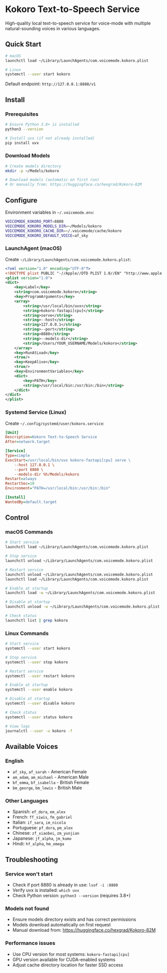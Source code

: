 # Kokoro Text-to-Speech Service

High-quality local text-to-speech service for voice-mode with multiple natural-sounding voices in various languages.

## Quick Start

```bash
# macOS  
launchctl load ~/Library/LaunchAgents/com.voicemode.kokoro.plist

# Linux
systemctl --user start kokoro
```

Default endpoint: `http://127.0.0.1:8880/v1`

## Install

### Prerequisites
```bash
# Ensure Python 3.8+ is installed
python3 --version

# Install uvx (if not already installed)
pip install uvx
```

### Download Models
```bash
# Create models directory
mkdir -p ~/Models/kokoro

# Download models (automatic on first run)
# Or manually from: https://huggingface.co/hexgrad/Kokoro-82M
```

## Configure

Environment variables in `~/.voicemode.env`:

```bash
VOICEMODE_KOKORO_PORT=8880
VOICEMODE_KOKORO_MODELS_DIR=~/Models/kokoro
VOICEMODE_KOKORO_CACHE_DIR=~/.voicemode/cache/kokoro
VOICEMODE_KOKORO_DEFAULT_VOICE=af_sky
```

### LaunchAgent (macOS)

Create `~/Library/LaunchAgents/com.voicemode.kokoro.plist`:

```xml
<?xml version="1.0" encoding="UTF-8"?>
<!DOCTYPE plist PUBLIC "-//Apple//DTD PLIST 1.0//EN" "http://www.apple.com/DTDs/PropertyList-1.0.dtd">
<plist version="1.0">
<dict>
    <key>Label</key>
    <string>com.voicemode.kokoro</string>
    <key>ProgramArguments</key>
    <array>
        <string>/usr/local/bin/uvx</string>
        <string>kokoro-fastapi[cpu]</string>
        <string>serve</string>
        <string>--host</string>
        <string>127.0.0.1</string>
        <string>--port</string>
        <string>8880</string>
        <string>--models-dir</string>
        <string>/Users/YOUR_USERNAME/Models/kokoro</string>
    </array>
    <key>RunAtLoad</key>
    <true/>
    <key>KeepAlive</key>
    <true/>
    <key>EnvironmentVariables</key>
    <dict>
        <key>PATH</key>
        <string>/usr/local/bin:/usr/bin:/bin</string>
    </dict>
</dict>
</plist>
```

### Systemd Service (Linux)

Create `~/.config/systemd/user/kokoro.service`:

```ini
[Unit]
Description=Kokoro Text-to-Speech Service
After=network.target

[Service]
Type=simple
ExecStart=/usr/local/bin/uvx kokoro-fastapi[cpu] serve \
    --host 127.0.0.1 \
    --port 8880 \
    --models-dir %h/Models/kokoro
Restart=always
RestartSec=10
Environment="PATH=/usr/local/bin:/usr/bin:/bin"

[Install]
WantedBy=default.target
```

## Control

### macOS Commands

```bash
# Start service
launchctl load ~/Library/LaunchAgents/com.voicemode.kokoro.plist

# Stop service
launchctl unload ~/Library/LaunchAgents/com.voicemode.kokoro.plist

# Restart service  
launchctl unload ~/Library/LaunchAgents/com.voicemode.kokoro.plist
launchctl load ~/Library/LaunchAgents/com.voicemode.kokoro.plist

# Enable at startup
launchctl load -w ~/Library/LaunchAgents/com.voicemode.kokoro.plist

# Disable at startup
launchctl unload -w ~/Library/LaunchAgents/com.voicemode.kokoro.plist

# Check status
launchctl list | grep kokoro
```

### Linux Commands

```bash
# Start service
systemctl --user start kokoro

# Stop service
systemctl --user stop kokoro

# Restart service
systemctl --user restart kokoro

# Enable at startup  
systemctl --user enable kokoro

# Disable at startup
systemctl --user disable kokoro

# Check status
systemctl --user status kokoro

# View logs
journalctl --user -u kokoro -f
```

## Available Voices

### English
- `af_sky`, `af_sarah` - American Female
- `am_adam`, `am_michael` - American Male  
- `bf_emma`, `bf_isabella` - British Female
- `bm_george`, `bm_lewis` - British Male

### Other Languages
- Spanish: `ef_dora`, `em_alex`
- French: `ff_siwis`, `fm_gabriel`
- Italian: `if_sara`, `im_nicola`
- Portuguese: `pf_dora`, `pm_alex`
- Chinese: `zf_xiaobei`, `zm_yunjian`
- Japanese: `jf_alpha`, `jm_kumo`
- Hindi: `hf_alpha`, `hm_omega`

## Troubleshooting

### Service won't start
- Check if port 8880 is already in use: `lsof -i :8880`
- Verify uvx is installed: `which uvx`
- Check Python version: `python3 --version` (requires 3.8+)

### Models not found
- Ensure models directory exists and has correct permissions
- Models download automatically on first request
- Manual download from: https://huggingface.co/hexgrad/Kokoro-82M

### Performance issues
- Use CPU version for most systems: `kokoro-fastapi[cpu]`
- GPU version available for CUDA-enabled systems
- Adjust cache directory location for faster SSD access